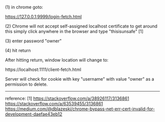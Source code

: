 (1) in chrome goto:

  https://127.0.0.1:9999/login-fetch.html

(2) Chrome will not accept self-assigned localhost certificate
to get around this simply click anywhere in the browser and
type "thisisunsafe" [1]

(3) enter password "owner"

(4) hit return

After hitting return, window location will change to:

  https://localhost:1111/client-fetch.html

Server will check for cookie with key "username" with value
"owner" as a permission to delete.


-----
reference:
[1]
https://stackoverflow.com/a/38926117/3136861
https://stackoverflow.com/a/63539455/3136861
https://medium.com/@dblazeski/chrome-bypass-net-err-cert-invalid-for-development-daefae43eb12



